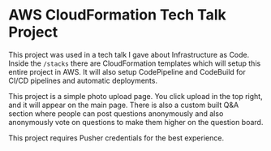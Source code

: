# AWS CloudFormation Tech Talk Project

This project was used in a tech talk I gave about Infrastructure as Code.
Inside the `/stacks` there are CloudFormation templates which will setup this entire project in AWS. It will also setup CodePipeline and CodeBuild for CI/CD pipelines and automatic deployments.

This project is a simple photo upload page. You click upload in the top right, and it will appear on the main page. There is also a custom built Q&A section where people can post questions anonymously and also anonymously vote on questions to make them higher on the question board.

This project requires Pusher credentials for the best experience.
